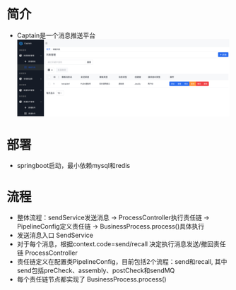 # 简介
- Captain是一个消息推送平台
![captain图片](doc/images/captain.png)

# 部署
- springboot启动，最小依赖mysql和redis

# 流程
- 整体流程：sendService发送消息 -> ProcessController执行责任链 -> PipelineConfig定义责任链 -> BusinessProcess.process()具体执行
- 发送消息入口 SendService
- 对于每个消息，根据context.code=send/recall 决定执行消息发送/撤回责任链 ProcessController
- 责任链定义在配置类PipelineConfig，目前包括2个流程：send和recall, 其中send包括preCheck、assembly、postCheck和sendMQ
- 每个责任链节点都实现了 BusinessProcess.process()

